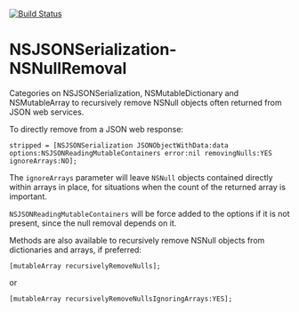 [![Build Status](https://travis-ci.org/jrturton/NSJSONSerialization-NSNullRemoval.svg)](https://travis-ci.org/jrturton/NSJSONSerialization-NSNullRemoval)

NSJSONSerialization-NSNullRemoval
=================================

Categories on NSJSONSerialization, NSMutableDictionary and NSMutableArray to recursively remove NSNull objects often returned from JSON web services. 

To directly remove from a JSON web response:

```objc
stripped = [NSJSONSerialization JSONObjectWithData:data options:NSJSONReadingMutableContainers error:nil removingNulls:YES ignoreArrays:NO];
```

The `ignoreArrays` parameter will leave `NSNull` objects contained directly within arrays in place, for situations when the count of the returned array is important. 

`NSJSONReadingMutableContainers` will be force added to the options if it is not present, since the null removal depends on it.

Methods are also available to recursively remove NSNull objects from dictionaries and arrays, if preferred:
```objc
[mutableArray recursivelyRemoveNulls];
```
or
```objc
[mutableArray recursivelyRemoveNullsIgnoringArrays:YES];
```
